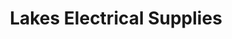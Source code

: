 ---
title: "Lakes Electrical Supplies"
url: /cockermouth/lakes-electrical-supplies/
shop: Elektrisch
---